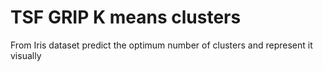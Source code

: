 # TSF GRIP K means clusters 
 From Iris dataset predict the optimum number of clusters and represent it visually
